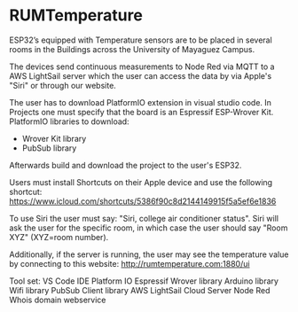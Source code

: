 # RUMTemperature

ESP32’s equipped with Temperature sensors are to be placed in several rooms in
the Buildings across the University of Mayaguez Campus.

The devices send continuous measurements to Node Red via MQTT to a AWS LightSail server which
the user can access the data by via Apple's "Siri" or through our website.

The user has to download PlatformIO extension in visual studio code.
In Projects one must specify that the board is an Espressif ESP-Wrover Kit.
PlatformIO libraries to download:
  - Wrover Kit library
  - PubSub library
  
Afterwards build and download the project to the user's ESP32.

Users must install Shortcuts on their Apple device and use the following shortcut:
https://www.icloud.com/shortcuts/5386f90c8d2144149915f5a5ef6e1836

To use Siri the user must say: "Siri, college air conditioner status". Siri will 
ask the user for the specific room, in which case the user should say "Room XYZ" (XYZ=room number).

Additionally, if the server is running, the user may see the temperature value by connecting to this website:
http://rumtemperature.com:1880/ui


Tool set:
VS Code IDE
Platform IO
Espressif Wrover library
Arduino library
Wifi library
PubSub Client library
AWS LightSail Cloud Server
Node Red 
Whois domain webservice
